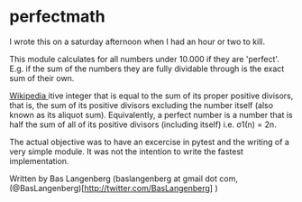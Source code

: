 # perfectmath
I wrote this on a saturday afternoon when I had an hour or two to kill. 

This module calculates for all numbers under 10.000 if they are 'perfect'. E.g. if the sum of the numbers they are fully dividable through is the exact sum of their own.

[ Wikipedia ](https://en.wikipedia.org/wiki/Perfect_number)itive integer that is equal to the sum of its proper positive divisors, that is, the sum of its positive divisors excluding the number itself (also known as its aliquot sum). Equivalently, a perfect number is a number that is half the sum of all of its positive divisors (including itself) i.e. σ1(n) = 2n.

The actual objective was to have an excercise in pytest and the writing of a very simple module. It was not the intention to write the fastest implementation.

Written by Bas Langenberg (baslangenberg at gmail dot com, (@BasLangenberg)[http://twitter.com/BasLangenberg] )
